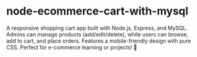 # node-ecommerce-cart-with-mysql
A responsive shopping cart app built with Node.js, Express, and MySQL. Admins can manage products (add/edit/delete), while users can browse, add to cart, and place orders. Features a mobile-friendly design with pure CSS. Perfect for e-commerce learning or projects! 🚀
